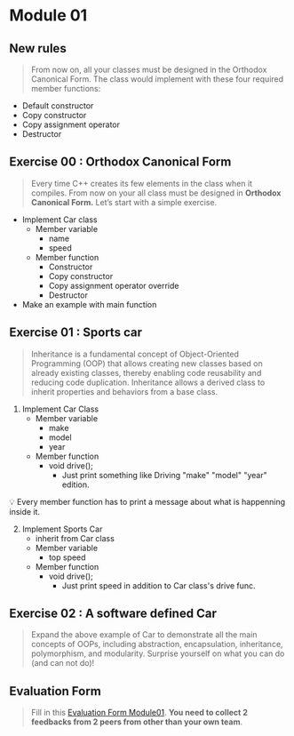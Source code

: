 # Module 01

## New rules
> From now on, all your classes must be designed in the Orthodox Canonical Form. The class would implement with these four required member functions: 
- Default constructor
- Copy constructor
- Copy assignment operator
- Destructor

## Exercise 00 : Orthodox Canonical Form
> Every time C++ creates its few elements in the class when it compiles. From now on your all class must be designed in **Orthodox Canonical Form.** 
Let’s start with a simple exercise.  

- Implement Car class
    - Member variable
        - name
        - speed
    - Member function
        - Constructor
        - Copy constructor
        - Copy assignment operator override
        - Destructor
- Make an example with main function

## Exercise 01 : Sports car
> Inheritance is a fundamental concept of Object-Oriented Programming (OOP) that allows creating new classes based on already existing classes, thereby enabling code reusability and reducing code duplication. Inheritance allows a derived class to inherit properties and behaviors from a base class.

1. Implement Car Class
    - Member variable
        - make
        - model
        - year
    - Member function
        - void drive();
            - Just print something like Driving "make" "model" "year" edition.
<aside>
💡 Every member function has to print a message about what is happenning inside it.
</aside>

2. Implement Sports Car
    - inherit from Car class
    - Member variable
        - top speed
    - Member function
        - void drive();
            - Just print speed in addition to Car class's drive func.

## Exercise 02 : A software defined Car
> Expand the above example of Car to demonstrate all the main concepts of OOPs, including abstraction, encapsulation, inheritance, polymorphism, and modularity. Surprise yourself on what you can do (and can not do)!

## Evaluation Form
> Fill in this [Evaluation Form Module01](https://docs.google.com/forms/d/e/1FAIpQLSfQduyM6ISKDTW3C8RGJZldhM6Pbpj5utIktHYRp9dWHBLSbA/viewform). **You need to collect 2 feedbacks from 2 peers from other than your own team**.
